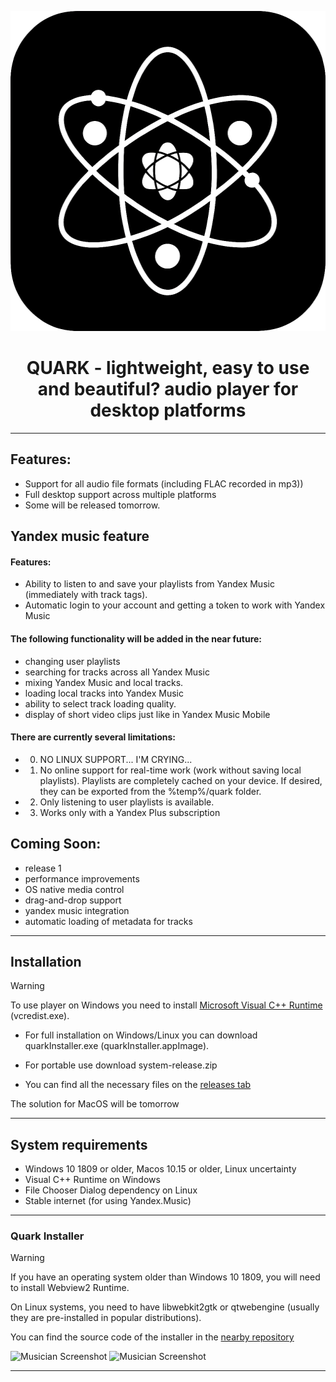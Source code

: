 <p align="center">  
  <img width="512" height="512" src="https://raw.githubusercontent.com/z3nsh0w/QUARK/refs/heads/main/assets/icon512.png">  
</p>  

<h1 align="center" >  
  QUARK - lightweight, easy to use and beautiful? audio player for desktop platforms   
</h1>  

--- 

## Features:  
 + Support for all audio file formats (including FLAC recorded in mp3))
 + Full desktop support across multiple platforms
 + Some will be released tomorrow.

## Yandex music feature
 #### Features:
 + Ability to listen to and save your playlists from Yandex Music (immediately with track tags).  
 + Automatic login to your account and getting a token to work with Yandex Music  
 
 #### The following functionality will be added in the near future:  
 + changing user playlists  
 + searching for tracks across all Yandex Music  
 + mixing Yandex Music and local tracks.  
 + loading local tracks into Yandex Music  
 + ability to select track loading quality.  
 + display of short video clips just like in Yandex Music Mobile

 #### There are currently several limitations:  
 + 0. NO LINUX SUPPORT... I'M CRYING...  
 + 1. No online support for real-time work (work without saving local playlists). Playlists are completely cached on your device. If desired, they can be exported from the %temp%/quark folder.  
 + 2. Only listening to user playlists is available.  
 + 3. Works only with a Yandex Plus subscription  

## Coming Soon:  
 + release 1 
 + performance improvements  
 + OS native media control  
 + drag-and-drop support 
 + yandex music integration  
 + automatic loading of metadata for tracks 

---

## Installation
 > [!WARNING]
 > To use player on Windows you need to install [Microsoft Visual C++ Runtime](https://aka.ms/vs/17/release/vc_redist.x64.exe) (vcredist.exe).  
   
 + For full installation on Windows/Linux you can download quarkInstaller.exe (quarkInstaller.appImage).
 + For portable use download system-release.zip  
  
 + You can find all the necessary files on the [releases tab](https://github.com/z3nsh0w/QUARK/releases)  

 
 The solution for MacOS will be tomorrow  

---

## System requirements  
 + Windows 10 1809 or older, Macos 10.15 or older, Linux uncertainty
 + Visual C++ Runtime on Windows  
 + File Chooser Dialog dependency on Linux
 + Stable internet (for using Yandex.Music)

---

### Quark Installer
 > [!WARNING]  
 > If you have an operating system older than Windows 10 1809, you will need to install Webview2 Runtime.
 > 
 > On Linux systems, you need to have libwebkit2gtk or qtwebengine (usually they are pre-installed in popular distributions).  

  You can find the source code of the installer in the [nearby repository](https://github.com/z3nsh0w/quark-installer/)

  
![Musician Screenshot](appphoto.png)
![Musician Screenshot](appphoto1.png)

---
